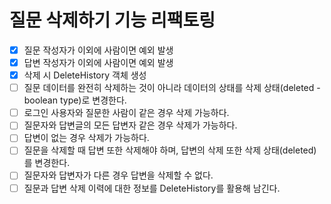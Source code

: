 # 질문 삭제하기 기능 리팩토링

- [x] 질문 작성자가 이외에 사람이면 예외 발생
- [x] 답변 작성자가 이외에 사람이면 예외 발생
- [x] 삭제 시 DeleteHistory 객체 생성
- [ ] 질문 데이터를 완전히 삭제하는 것이 아니라 데이터의 상태를 삭제 상태(deleted - boolean type)로 변경한다.
- [ ] 로그인 사용자와 질문한 사람이 같은 경우 삭제 가능하다.
- [ ] 질문자와 답변글의 모든 답변자 같은 경우 삭제가 가능하다.
- [ ] 답변이 없는 경우 삭제가 가능하다.
- [ ] 질문을 삭제할 때 답변 또한 삭제해야 하며, 답변의 삭제 또한 삭제 상태(deleted)를 변경한다.
- [ ] 질문자와 답변자가 다른 경우 답변을 삭제할 수 없다.
- [ ] 질문과 답변 삭제 이력에 대한 정보를 DeleteHistory를 활용해 남긴다.